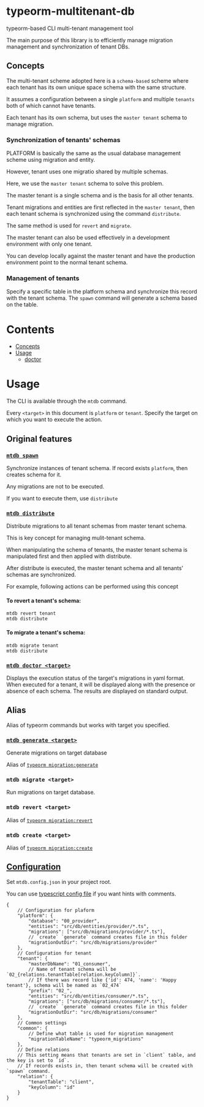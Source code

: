 # typeorm-multitenant-db

typeorm-based CLI multi-tenant management tool

The main purpose of this library is to efficiently manage migration management and synchronization of tenant DBs.

## Concepts

The multi-tenant scheme adopted here is a `schema-based` scheme where each tenant has its own unique space schema with the same structure.

It assumes a configuration between a single `platform` and multiple `tenants` both of which cannot have tenants.

Each tenant has its own schema, but uses the `master tenant` schema to manage migration.

### Synchronization of tenants' schemas

PLATFORM is basically the same as the usual database management scheme using migration and entity.

However, tenant uses one migratio shared by multiple schemas.

Here, we use the `master tenant` schema to solve this problem.

The master tenant is a single schema and is the basis for all other tenants.

Tenant migrations and entities are first reflected in the `master tenant`, then each tenant schema is synchronized using the command `distribute`.

The same method is used for `revert` and `migrate`.

The master tenant can also be used effectively in a development environment with only one tenant.

You can develop locally against the master tenant and have the production environment point to the normal tenant schema.

### Management of tenants

Specify a specific table in the platform schema and synchronize this record with the tenant schema.
The `spawn` command will generate a schema based on the table.
# Contents 
- [Concepts](#Concepts)
- [Usage](#usage)
  - [doctor](#mtdb-doctor-target)


# Usage

The CLI is available through the `mtdb` command.

Every `<target>` in this document is `platform` or `tenant`. Specify the target on which you want to execute the action.

## Original features

### [`mtdb spawn`](./docs/actions/spawn.md)

Synchronize instances of tenant schema. If record exists `platform`, then creates schema for it.

Any migrations are not to be executed.

If you want to execute them, use `distribute`

### [`mtdb distribute`](./docs/actions/distribute.md)

Distribute migrations to all tenant schemas from master tenant schema.

This is key concept for managing mulit-tenant schema.

When manipulating the schema of tenants, the master tenant schema is manipulated first and then applied with distribute.

After distribute is executed, the master tenant schema and all tenants' schemas are synchronized.

For example, following actions can be performed using this concept

#### To revert a tenant's schema:

```
mtdb revert tenant
mtdb distribute
```

#### To migrate a tenant's schema: 

```
mtdb migrate tenant
mtdb distribute
```


### [`mtdb doctor <target>`](./docs/actions/doctor.md)

Displays the execution status of the target's migrations in yaml format.
When executed for a tenant, it will be displayed along with the presence or absence of each schema.
The results are displayed on standard output.

## Alias

Alias of typeorm commands but works with target you specified.

### [`mtdb generate <target>`](./docs/actions/generate.md)

Generate migrations on target database

Alias of [`typeorm migration:generate`](https://orkhan.gitbook.io/typeorm/docs/migrations#generating-migrations)

### `mtdb migrate <target>`

Run migrations on target database.


### `mtdb revert <target>`

Alias of [`typeorm migration:revert`](https://orkhan.gitbook.io/typeorm/docs/migrations#running-and-reverting-migrations)

### `mtdb create <target>`

Alias of [`typeorm migration:create`](https://orkhan.gitbook.io/typeorm/docs/migrations#creating-a-new-migration)


## [Configuration](./docs/config.md)
Set `mtdb.config.json` in your project root.

You can use [typescript config file](./docs/config.md#config-with-mtdbconfigts) if you want hints with comments.
```jsonc
{
    // Configuration for plaform
    "platform": { 
        "database": "00_provider",
        "entities": "src/db/entities/provider/*.ts",
        "migrations": ["src/db/migrations/provider/*.ts"],
        // `create` `generate` command creates file in this folder
        "migrationOutDir": "src/db/migrations/provider"
    },
    // Configuration for tenant
    "tenant": {
        "masterDbName": "01_consumer",
        // Name of tenant schema will be `02_{relations.tenantTable[relation.keyColumn]}`.
        // If there was record like {'id': 474, 'name': 'Happy tenant'}, schema will be named as `02_474`
        "prefix": "02_",
        "entities": "src/db/entities/consumer/*.ts",
        "migrations": ["src/db/migrations/consumer/*.ts"],
        // `create` `generate` command creates file in this folder
        "migrationOutDir": "src/db/migrations/consumer"
    },
    // Common settings
    "common": {
        // Define what table is used for migration management
        "migrationTableName": "typeorm_migrations"
    },
    // Define relations
    // This setting means that tenants are set in `client` table, and the key is set to `id`.
    // If records exists in, then tenant schema will be created with `spawn` command.
    "relation": {
        "tenantTable": "client",
        "keyColumn": "id"
    }
}
```
